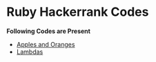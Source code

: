 # Ruby Hackerrank Codes

**Following Codes are Present**

-   [Apples and Oranges](https://github.com/swapnanildutta/Hackerrank-Codes/blob/master/Ruby/apple_and_orange.rb)
-   [Lambdas](https://github.com/swapnanildutta/Hackerrank-Codes/blob/master/Ruby/ruby-lambdas.rb)
